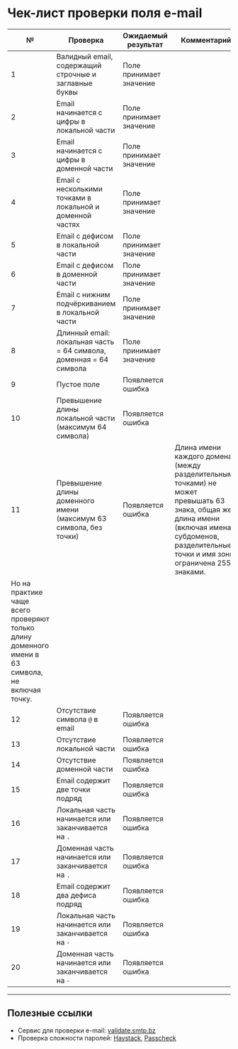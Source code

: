 # Чек-лист проверки поля e-mail

| №  | Проверка                                                               | Ожидаемый результат               | Комментарий |
|----|------------------------------------------------------------------------|-----------------------------------|-------------|
| 1  | Валидный email, содержащий строчные и заглавные буквы                  | Поле принимает значение           |             |
| 2  | Email начинается с цифры в локальной части                             | Поле принимает значение           |             |
| 3  | Email начинается с цифры в доменной части                              | Поле принимает значение           |             |
| 4  | Email с несколькими точками в локальной и доменной частях              | Поле принимает значение           |             |
| 5  | Email с дефисом в локальной части                                      | Поле принимает значение           |             |
| 6  | Email с дефисом в доменной части                                       | Поле принимает значение           |             |
| 7  | Email с нижним подчёркиванием в локальной части                        | Поле принимает значение           |             |
| 8  | Длинный email: локальная часть = 64 символа, доменная = 64 символа     | Поле принимает значение           |             |
| 9  | Пустое поле                                                            | Появляется ошибка                 |             |
| 10 | Превышение длины локальной части (максимум 64 символа)                 | Появляется ошибка                 |             |
| 11 | Превышение длины доменного имени (максимум 63 символа, без точки)      | Появляется ошибка                 | Длина имени каждого домена (между разделительными точками) не может превышать 63 знака, общая же длина имени (включая имена субдоменов, разделительные точки и имя зоны) ограничена 255 знаками.
Но на практике чаще всего проверяют только длину доменного имени в 63 символа, не включая точку. |
| 12 | Отсутствие символа `@` в email                                         | Появляется ошибка                 |             |
| 13 | Отсутствие локальной части                                             | Появляется ошибка                 |             |
| 14 | Отсутствие доменной части                                              | Появляется ошибка                 |             |
| 15 | Email содержит две точки подряд                                        | Появляется ошибка                 |             |
| 16 | Локальная часть начинается или заканчивается на `.`                    | Появляется ошибка                 |             |
| 17 | Доменная часть начинается или заканчивается на `.`                     | Появляется ошибка                 |             |
| 18 | Email содержит два дефиса подряд                                       | Появляется ошибка                 |             |
| 19 | Локальная часть начинается или заканчивается на `-`                    | Появляется ошибка                 |             |
| 20 | Доменная часть начинается или заканчивается на `-`                     | Появляется ошибка                 |             |

---

## Полезные ссылки
- Сервис для проверки e-mail: [validate.smtp.bz](https://validate.smtp.bz/)
- Проверка сложности паролей: [Haystack](https://www.grc.com/haystack.htm), [Passcheck](https://exploit.in/passcheck/)
